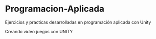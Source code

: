 # Programacion-Aplicada
Ejercicios y practicas desarrolladas en programación aplicada con Unity

Creando video juegos con UNITY
